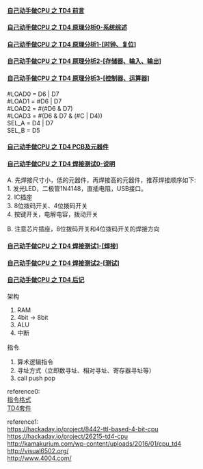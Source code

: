 #### [自己动手做CPU 之 TD4 前言](https://www.bilibili.com/video/av19607028/) ####
#### [自己动手做CPU 之 TD4 原理分析0-系统综述](https://www.bilibili.com/video/av19608406/) ####
#### [自己动手做CPU 之 TD4 原理分析1-[时钟、复位]](https://www.bilibili.com/video/av19609356/) ####
#### [自己动手做CPU 之 TD4 原理分析2-[存储器、输入、输出]](https://www.bilibili.com/video/av19637295/) ####
#### [自己动手做CPU 之 TD4 原理分析3-[控制器、运算器]](https://www.bilibili.com/video/av19640430/) ####
\#LOAD0 = D6 | D7  
\#LOAD1 = #D6 | D7  
\#LOAD2 = #(#D6 & D7)  
\#LOAD3 = #(D6 & D7 & (#C | D4))  
SEL_A   = D4 | D7  
SEL_B   = D5


#### [自己动手做CPU 之 TD4 PCB及元器件](https://www.bilibili.com/video/av20360412/) ####
#### [自己动手做CPU 之 TD4 焊接测试0-说明](https://www.bilibili.com/video/av20396047/) ####
A.  先焊接尺寸小，低的元器件，再焊接高的元器件，推荐焊接顺序如下:  
    1. 发光LED，二极管1N4148，直插电阻，USB接口。  
    2. IC插座  
    3. 8位拨码开关、4位拨码开关  
    4. 按键开关，电解电容，拨动开关  

B.  注意芯片插座，8位拨码开关和4位拨码开关的焊接方向  
#### [自己动手做CPU 之 TD4 焊接测试1-[焊接]](https://www.bilibili.com/video/av20396487/) ####
#### [自己动手做CPU 之 TD4 焊接测试2-[测试]](https://www.bilibili.com/video/av20400512/) ####

#### [自己动手做CPU 之 TD4 后记](https://www.bilibili.com/video/av20401635/) ####
架构  
1. RAM  
2. 4bit -> 8bit  
3. ALU  
4. 中断  

指令  
1. 算术逻辑指令  
2. 寻址方式（立即数寻址、相对寻址、寄存器寻址等）  
3. call push pop  

reference0:  
[指令格式](https://github.com/wuxx/TD4-4BIT-CPU/blob/master/doc/instruction.md)  
[TD4套件](https://item.taobao.com/item.htm?spm=a230r.1.14.1.207040ddEhBO68&id=565392942677&ns=1&abbucket=10#detail)

reference1:  
https://hackaday.io/project/8442-ttl-based-4-bit-cpu  
https://hackaday.io/project/26215-td4-cpu  
http://kamakurium.com/wp-content/uploads/2016/01/cpu_td4  
http://visual6502.org/  
http://www.4004.com/  
